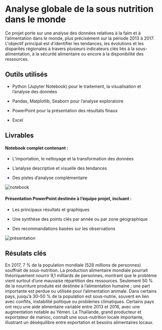 # Analyse globale de la sous nutrition dans le monde

Ce projet porte sur une analyse des données relatives à la faim et à l’alimentation dans le monde, plus précisément sur la période 2013 à 2017.
L'objectif principal est d'identifier les tendances, les évolutions et les disparités régionales à travers plusieurs indicateurs clés liés à la sous-alimentation, à la sécurité alimentaire ou encore à la disponibilité des ressources.

## Outils utilisés

 - Python (Jupyter Notebook) pour le traitement, la visualisation et l’analyse des données

 - Pandas, Matplotlib, Seaborn pour l’analyse exploratoire

 - PowerPoint pour la présentation des résultats finaux
 
- Excel

## Livrables 

  #### Notebook complet contenant :
  
  - L’importation, le nettoyage et la transformation des données
    
  - L’analyse descriptive et visuelle des tendances
    
  - Des pistes d’analyse complémentaire


![notebook](https://github.com/Torkiell-Angoria/Pandas--Analyse-globale-de-la-sous-nutrition-dans-le-monde/blob/main/img/notebook-aide-alimentaire.gif)
 
 #### Présentation PowerPoint destinée à l’équipe projet, incluant :

  - Les principaux résultats et graphiques

  - Une synthèse des points clés par année ou par zone géographique

  - Des recommandations basées sur les observations


![présentation](https://github.com/Torkiell-Angoria/Pandas--Analyse-globale-de-la-sous-nutrition-dans-le-monde/blob/main/img/presentation-aide-alimentaire.gif)


## Résulats clés

En 2017, 7 % de la population mondiale (528 millions de personnes) souffrait de sous-nutrition.
La production alimentaire mondiale pourrait théoriquement nourrir 9,1 milliards de personnes, montrant que le problème vient surtout d’une mauvaise répartition des ressources.
Seulement 50 % de la nourriture produite est destinée à l’alimentation humaine ; une part importante est perdue ou utilisée pour l’alimentation animale.
Dans certains pays, jusqu’à 30–50 % de la population est sous-nutrie, souvent en lien avec conflits, instabilité politique ou problèmes climatiques.
Certains pays ont reçu une aide alimentaire variable entre 2013 et 2016, avec une augmentation notable au Yémen.
La Thaïlande, grand producteur et exportateur de manioc, connaît une sous-nutrition locale importante, illustrant un déséquilibre entre exportation et besoins alimentaires locaux.

